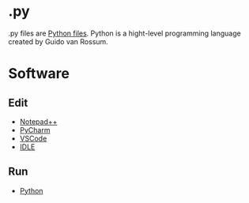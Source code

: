 # .py

.py files are [Python files](https://en.wikipedia.org/wiki/Python_(programming_language)).
Python is a hight-level programming language created by Guido van Rossum.

# Software
## Edit
* [Notepad++](../software/npp.md)
* [PyCharm](../software/PyCharm.md)
* [VSCode](../software/VSCode.md)
* [IDLE](../software/IDLE.md)

## Run
* [Python](../software/python.md)
